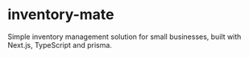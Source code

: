 # inventory-mate
Simple inventory management solution for small businesses, built with Next.js, TypeScript and prisma.
